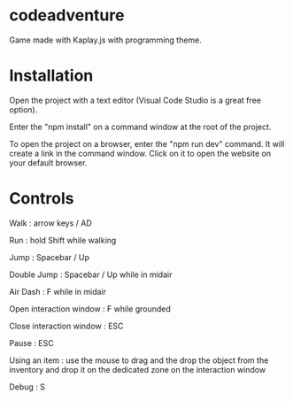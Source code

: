 # codeadventure

Game made with Kaplay.js with programming theme.

# Installation

Open the project with a text editor (Visual Code Studio is a great free option).

Enter the "npm install" on a command window at the root of the project.

To open the project on a browser, enter the "npm run dev" command. It will create a link in the command window. Click on it to open the website on your default browser.

# Controls

Walk : arrow keys / AD

Run : hold Shift while walking

Jump : Spacebar / Up

Double Jump : Spacebar / Up while in midair

Air Dash : F while in midair

Open interaction window : F while grounded

Close interaction window : ESC

Pause : ESC

Using an item : use the mouse to drag and the drop the object from the inventory and drop it on the dedicated zone on the interaction window

Debug : S


